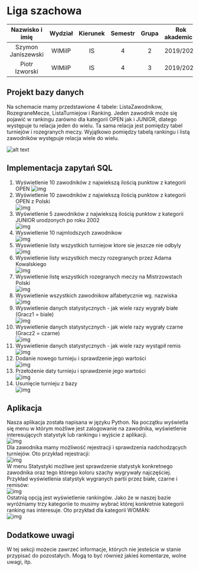 # Liga szachowa


| Nazwisko i imię | Wydział | Kierunek | Semestr | Grupa | Rok akademicki |
| :-------------: | :-----: | :------: | :-----: | :---: | :------------: |
| Szymon Janiszewski         | WIMiIP  | IS       |   4     | 2     | 2019/2020      |
| Piotr Izworski         | WIMiIP  | IS       |   4     | 3     | 2019/2020      |
## Projekt bazy danych
Na schemacie mamy przedstawione 4 tabele: ListaZawodnikow, RozegraneMecze, ListaTurniejow i Ranking.
Jeden zawodnik może się pojawić w rankingu zarówno dla kategorii OPEN jak i JUNIOR, dlatego występuje tu relacja jeden do wielu. Ta sama relacja jest pomiędzy tabel turniejów i rozegranych meczy.
Wyjątkowo pomiędzy tabelą rankingu i listą zawodników występuje relacja wiele do wielu.

![alt text](https://raw.githubusercontent.com/phajder-databases/db2020-project-liga-szachowa/3688e88b3ad2ce7247aa0670a20d7dbe8e569d02/resources/LigaSzachowa.svg)
## Implementacja zapytań SQL
1. Wyświetlenie 10 zawodników z najwiekszą ilością punktow z kategorii OPEN 
![img](https://i.imgur.com/dgUZw1g.png)
2. Wyświetlenie 10 zawodników z najwiekszą ilością punktow z kategorii OPEN z Polski <br>
![img](https://i.imgur.com/Yfk8bkK.png)
3. Wyświetlenie 5 zawodników z najwiekszą ilością punktow z kategorii JUNIOR urodzonych po roku 2002 <br>
![img](https://i.imgur.com/oW6rD4l.png)
4. Wyswietlenie 10 najmlodszych zawodnikow <br>
![img](https://i.imgur.com/GGLb44o.png)
5. Wyswietlenie listy wszystkich turniejow ktore sie jeszcze nie odbyly <br> 
![img](https://i.imgur.com/v3C4GAG.png)
6. Wyswietlenie listy wszystkich meczy rozegranych przez Adama Kowalskiego <br>
![img](https://i.imgur.com/kFMTs10.png)
7. Wyswietlenie listę wszystkich rozegranych meczy na Mistrzowstach Polski <br>
![img](https://i.imgur.com/8jFS10H.png)
8. Wyswietlenie wszystkich zawodnikow alfabetycznie wg. nazwiska <br>
![img](https://i.imgur.com/NUcXFgW.png)
9. Wyswietlenie danych statystycznych - jak wiele razy wygrały białe (Gracz1 = biale) <br>
![img](https://i.imgur.com/PcBOc09.png)
10. Wyswietlenie danych statystycznych - jak wiele razy wygrały czarne (Gracz2 = czarne) <br>
![img](https://i.imgur.com/B6qW1bs.png)
11. Wyswietlenie danych statystycznych - jak wiele razy wystąpił remis <br>
![img](https://i.imgur.com/qDJHnMe.png)
12. Dodanie nowego turnieju i sprawdzenie jego wartości <br>
![img](https://i.imgur.com/Y9IV6jK.png)
13. Przełożenie daty turnieju i sprawdzenie jego wartości <br>
![img](https://i.imgur.com/KmzY90R.png)
14. Usunięcie turnieju z bazy <br>
![img](https://i.imgur.com/klzHEQW.png)
## Aplikacja
Nasza aplikacja została napisana w języku Python. Na początku wyświetla się menu w którym możliwe jest zalogowanie
na zawodnika, wyświetlenie interesujących statystyk lub rankingu i wyjście z aplikacji. <br>
![img](https://i.imgur.com/Ak8ohHo.png) <br>
Dla zawodnika mamy możliwość rejestracji i sprawdzenia nadchodzących turniejów. Oto przykład rejestracji: <br>
![img](https://i.imgur.com/AHCbAM5.png) <br>
W menu Statystyki możliwe jest sprawdzenie statystyk konkretnego zawodnika oraz tego którego koloru szachy wygrywały najczęściej. Przykład wyświetlenia statystyk wygranych partii przez białe, czarne i remisów: <br>
![img](https://i.imgur.com/YNQeR5O.png) <br>
Ostatnią opcją jest wyświetlenie rankingów. Jako że w naszej bazie wyróżniamy trzy kategoriie to musimy wybrać której konkretnie kategorii ranking nas interesuje. Oto przykład dla kategorii WOMAN: <br>
![img](https://i.imgur.com/rkQNuEf.png) <br>
## Dodatkowe uwagi
W tej sekcji możecie zawrzeć informacje, których nie jesteście w stanie przypisać do pozostałych. Mogą to być również jakieś komentarze, wolne uwagi, itp.


